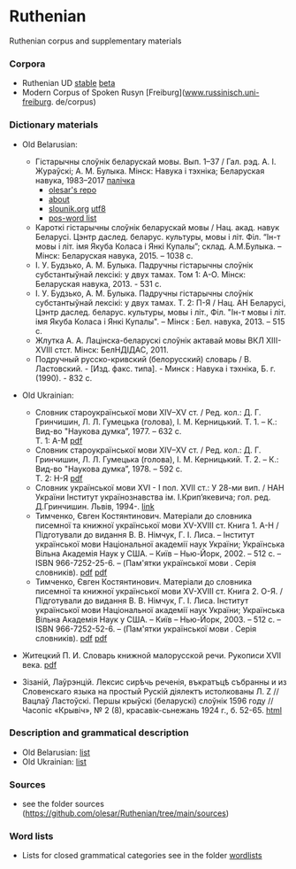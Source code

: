 # Ruthenian
Ruthenian corpus and supplementary materials  

### Corpora
* Ruthenian UD [stable](https://github.com/UniversalDependencies/UD_Old_East_Slavic-Ruthenian) [beta](https://github.com/UniversalDependencies/UD_Old_East_Slavic-Ruthenian/tree/dev)  
* Modern Corpus of Spoken Rusyn [Freiburg](www.russinisch.uni-freiburg.
de/corpus)

### Dictionary materials 
* Old Belarusian:  
  * Гістарычны слоўнік беларускай мовы. Вып. 1–37 / Гал. рэд. А. І. Жураўскі; А. М. Булыка. Мінск: Навука і тэхніка; Беларуская навука, 1983–2017 [палічка](https://knihi.com/none/Histarycny_slounik_bielaruskaj_movy_zip.html)  
    * [olesar's repo](https://github.com/olesar/dict/tree/gh-pages/be-hsbm)  
    * [about](https://github.com/olesar/dict/blob/gh-pages/be-hsbm/misc/README.md)  
    * [slounik.org](https://slounik.org/data/hsbm.txt) [utf8](https://github.com/olesar/dict/blob/gh-pages/be-hsbm/hsbm.txt)  
    * [pos-word list](https://raw.githubusercontent.com/olesar/dict/gh-pages/be-hsbm/hsbm_POS_prostomov.txt)  
  * Кароткі гістарычны слоўнік беларускай мовы / Нац. акад. навук Беларусі. Цэнтр даслед. беларус. культуры, мовы і літ. Філ. “Ін-т мовы і літ. імя Якуба Коласа і Янкі Купалы”; склад. А.М.Булыка. – Мінск: Беларуская навука, 2015. – 1038 с.  
  * І. У. Будзько, А. М. Булыка. Падручны гістарычны слоўнік субстантыўнай лексікі: у двух тамах. Том 1: А-О. Мінск: Беларуская навука, 2013. - 531 с.  
  * І. У. Будзько, А. М. Булыка. Падручны гістарычны слоўнік субстантыўнай лексікі: у двух тамах. Т. 2: П-Я / Нац. АН Беларусi, Цэнтр даслед. беларус. культуры, мовы і літ., Філ. "Ін-т мовы і літ. імя Якуба Коласа і Янкі Купалы". – Мінск : Бел. навука, 2013. – 515 с.
  *  Жлутка А. А. Лацінска-беларускі слоўнік актавай мовы ВКЛ XIII-XVIII стст. Мінск: БелНДІДАС, 2011.
  *  Подручный русско-кривский (белорусский) словарь / В. Ластовский. - [Изд. факс. типа]. - Минск : Навука i тэхнiка, Б. г. (1990). - 832 с.
   
* Old Ukrainian:  
  * Словник староукраїнської мови XIV–XV ст. / Ред. кол.: Д. Г. Гринчишин, Л. Л. Гумецька (голова), І. М. Керницький. Т. 1. – К.: Вид-во "Наукова думка”, 1977. – 632 с.  
Т. 1: А-М <a href="http://history.org.ua/LiberUA/e_dzherela_slovnyk_1977/e_dzherela_slovnyk_1977.pdf#page=56">pdf</a>
  * Словник староукраїнської мови XIV–XV ст. / Ред. кол.: Д. Г. Гринчишин, Л. Л. Гумецька (голова), І. М. Керницький. Т. 2. – К.: Вид-во "Наукова думка”, 1978. – 592 с.  
Т. 2: Н-Я <a href="http://history.org.ua/LiberUA/e_dzherela_slovnyk_1978/e_dzherela_slovnyk_1978.pdf#page=4">pdf</a>  
  * Словник української мови XVI - I пол. XVII ст.: У 28-ми вип. / НАН України Інститут українознавства ім. І.Крип’якевича; гол. ред. Д.Гринчишин. Львів, 1994-.
<a href="http://www.inst-ukr.lviv.ua/uk/publications/materials/slovnyk/">link</a>  
  * Тимченко, Євген Костянтинович. Матеріали до словника писемної та книжної української мови XV-XVIII ст. Книга 1. А-Н / Підготували до видання В. В. Німчук, Г. I. Лиса. – Інститут української мови Національної академії наук України; Українська Вільна Академія Наук у США. – Київ – Нью-Йорк, 2002. – 512 с. – ISBN 966-7252-25-6. – (Пам'ятки української мови . Серія словників).
[pdf](https://shron3.chtyvo.org.ua/Tymchenko_Yevhen/Materialy_do_slovnyka_pysemnoi_ta_knyzhnoi_ukrainskoi_movy_XV__XVIII_st_Knyha_1.pdf) [pdf](https://archive.org/details/kniga1)  
  * Тимченко, Євген Костянтинович. Матеріали до словника писемної та книжної української мови XV-XVIII ст. Книга 2. О-Я. / Підготували до видання В. В. Німчук, Г. I. Лиса. Інститут української мови Національної академії наук України; Українська Вільна Академія Наук у США. – Київ – Нью-Йорк, 2003. – 512 с. – ISBN 966-7252-52-6. – (Пам'ятки української мови . Серія словників). [pdf](https://shron3.chtyvo.org.ua/Tymchenko_Yevhen/Materialy_do_slovnyka_pysemnoi_ta_knyzhnoi_ukrainskoi_movy_XV__XVIII_st_Knyha_2.pdf) [pdf](https://archive.org/details/kniga2)  

* Житецкий П. И. Словарь книжной малорусской речи. Рукописи XVII века. [pdf](https://upload.wikimedia.org/wikipedia/commons/2/21/%D0%96%D0%B8%D1%82%D0%B5%D1%86%D0%BA%D0%B8%D0%B9_%D0%9F.%D0%98._%D0%A1%D0%BB%D0%BE%D0%B2%D0%B0%D1%80%D1%8C_%D0%BA%D0%BD%D0%B8%D0%B6%D0%BD%D0%BE%D0%B9_%D0%BC%D0%B0%D0%BB%D0%BE%D1%80%D1%83%D1%81%D1%81%D0%BA%D0%BE%D0%B9_%D1%80%D0%B5%D1%87%D0%B8._%D0%A0%D1%83%D0%BA%D0%BE%D0%BF%D0%B8%D1%81%D0%B8_XVII_%D0%B2%D0%B5%D0%BA%D0%B0._%281888%29.pdf)  

* Зізаній, Лаўрэнцій. Лексис сирѣчь реченія, въкратъцѣ събранны и из Словенскаго языка на простый Рускій діялектъ истолкованы Л. Ζ // Вацлаў Ластоўскі. Першы крыўскі (беларускі) слоўнік 1596 году // Часопіс «Крывіч», № 2 (8), красавік-сьнежань 1924 г., б. 52-65. [html](https://be.wikisource.org/wiki/%D0%9F%D0%B5%D1%80%D1%88%D1%8B_%D0%BA%D1%80%D1%8B%D1%9E%D1%81%D0%BA%D1%96_(%D0%B1%D0%B5%D0%BB%D0%B0%D1%80%D1%83%D1%81%D0%BA%D1%96)_%D1%81%D0%BB%D0%BE%D1%9E%D0%BD%D1%96%D0%BA_1596_%D0%B3%D0%BE%D0%B4%D1%83)  


### Description and grammatical description 
* Old Belarusian: [list](https://github.com/olesar/dict/blob/gh-pages/be-hsbm/misc/README.md)  
* Old Ukrainian: [list](https://github.com/olesar/dict/blob/gh-pages/be-hsbm/misc/README.md)  

### Sources  
* see the folder sources (https://github.com/olesar/Ruthenian/tree/main/sources)  

### Word lists
* Lists for closed grammatical categories see in the folder [wordlists](https://github.com/olesar/Ruthenian/tree/main/wordlists) 

